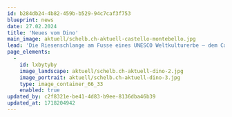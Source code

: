 ```yaml
---
id: b284db24-4b82-459b-b529-94c7caf3f753
blueprint: news
date: 27.02.2024
title: 'Neues vom Dino'
main_image: aktuell/schelb.ch-aktuell-castello-montebello.jpg
lead: 'Die Riesenschlange am Fusse eines UNESCO Weltkulturerbe – dem Castello Montebello in Bellinzona – durften wir soeben fertigstellen.'
page_elements:
  -
    id: lxbytyby
    image_landscape: aktuell/schelb.ch-aktuell-dino-2.jpg
    image_portrait: aktuell/schelb.ch-aktuell-dino-3.jpg
    type: image_container_66_33
    enabled: true
updated_by: c2f8321e-be41-4d83-b9ee-8136dba46b39
updated_at: 1718204942
---
```

